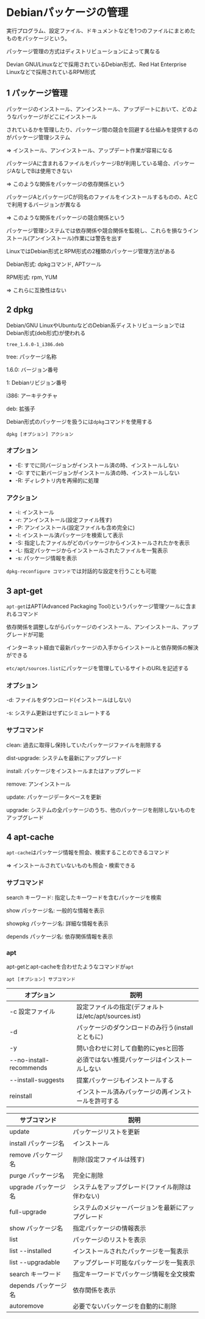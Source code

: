 # Debianパッケージの管理

実行プログラム、設定ファイル、ドキュメントなどを1つのファイルにまとめたものをパッケージという。

パッケージ管理の方式はディストリビューションによって異なる

Devian GNU/Linuxなどで採用されているDebian形式、Red Hat Enterprise Linuxなどで採用されているRPM形式

## 1 パッケージ管理

パッケージのインストール、アンインストール、アップデートにおいて、どのようなパッケージがどこにインストール

されているかを管理したり、パッケージ間の競合を回避する仕組みを提供するのがパッケージ管理システム

=> インストール、アンインストール、アップデート作業が容易になる

パッケージAに含まれるファイルをパッケージBが利用している場合、パッケージAなしでBは使用できない

=> このような関係をパッケージの依存関係という

パッケージAとパッケージCが同名のファイルをインストールするものの、AとCで利用するバージョンが異なる

=> このような関係をパッケージの競合関係という

パッケージ管理システムでは依存関係や競合関係を監視し、これらを損なうインストール(アンインストール)作業には警告を出す

LinuxではDebian形式とRPM形式の2種類のパッケージ管理方法がある

Debian形式: dpkgコマンド, APTツール

RPM形式: rpm, YUM

=> これらに互換性はない

## 2 dpkg

Debian/GNU LinuxやUbuntuなどのDebian系ディストリビューションではDebian形式(deb形式)が使われる

```
tree_1.6.0-1_i386.deb
```
tree: パッケージ名称

1.6.0: バージョン番号

1: Debianリビジョン番号

i386: アーキテクチャ

deb: 拡張子

Debian形式のパッケージを扱うには`dpkg`コマンドを使用する

```
dpkg [オプション] アクション
```

### オプション

- -E: すでに同バージョンがインストール済の時、インストールしない
- -G: すでに新バージョンがインストール済の時、インストールしない
- -R: ディレクトリ内を再帰的に処理

### アクション

- -i: インストール
- -r: アンインストール(設定ファイル残す)
- -P: アンインストール(設定ファイルも含め完全に)
- -l: インストール済パッケージを検索して表示
- -S: 指定したファイルがどのパッケージからインストールされたかを表示
- -L: 指定パッケージからインストールされたファイルを一覧表示
- -s: パッケージ情報を表示

`dpkg-reconfigure コマンド`では対話的な設定を行うことも可能

## 3 apt-get

`apt-get`はAPT(Advanced Packaging Tool)というパッケージ管理ツールに含まれるコマンド

依存関係を調整しながらパッケージのインストール、アンインストール、アップグレードが可能

インターネット経由で最新パッケージの入手からインストールと依存関係の解決ができる

`etc/apt/sources.list`にパッケージを管理しているサイトのURLを記述する

### オプション

-d: ファイルをダウンロード(インストールはしない)

-s: システム更新はせずにシミュレートする

### サブコマンド

clean: 過去に取得し保持していたパッケージファイルを削除する

dist-upgrade: システムを最新にアップグレード

install: パッケージをインストールまたはアップグレード

remove: アンインストール

update: パッケージデータベースを更新

upgrade: システムの全パッケージのうち、他のパッケージを削除しないものをアップグレード

## 4 apt-cache

`apt-cache`はパッケージ情報を照会、検索することのできるコマンド

=> インストールされていないものも照会・検索できる

### サブコマンド

search キーワード: 指定したキーワードを含むパッケージを検索

show パッケージ名: 一般的な情報を表示

showpkg パッケージ名: 詳細な情報を表示

depends パッケージ名: 依存関係情報を表示

### apt

apt-getとapt-cacheを合わせたようなコマンドが`apt`

```
apt [オプション] サブコマンド
```

|オプション              |説明                                                 |
|------------------------|-----------------------------------------------------|
|-c 設定ファイル         |設定ファイルの指定(デフォルトは/etc/apt/sources.ist) |
|-d                      |パッケージのダウンロードのみ行う(installとともに)    |
|-y                      |問い合わせに対して自動的にyesと回答                  |
|--no-install-recommends |必須ではない推奨パッケージはインストールしない       |
|--install-suggests      |提案パッケージもインストールする                     |
|reinstall               |インストール済みパッケージの再インストールを許可する |

|サブコマンド            |説明                                                 |
|------------------------|-----------------------------------------------------|
|update                  |パッケージリストを更新                               |
|install パッケージ名    |インストール                                         |
|remove パッケージ名     |削除(設定ファイルは残す)                             |
|purge パッケージ名      |完全に削除                                           |
|upgrade パッケージ名    |システムをアップグレード(ファイル削除は伴わない)     |
|full-upgrade            |システムのメジャーバージョンを最新にアップグレード   |
|show パッケージ名       |指定パッケージの情報表示                             |
|list                    |パッケージのリストを表示                             |
|list --installed        |インストールされたパッケージを一覧表示               |
|list --upgradable       |アップグレード可能なパッケージを一覧表示             |
|search キーワード       |指定キーワードでパッケージ情報を全文検索             |
|depends パッケージ名    |依存関係を表示                                       |
|autoremove              |必要でないパッケージを自動的に削除                   |


